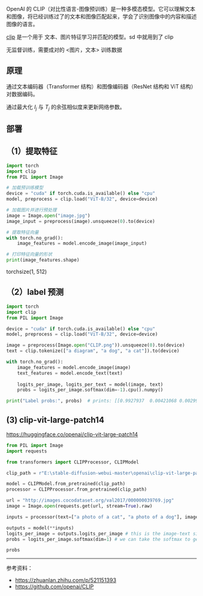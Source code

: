 

OpenAI 的 CLIP（对比性语言-图像预训练）是一种多模态模型。它可以理解文本和图像，将已经训练过了的文本和图像匹配起来，学会了识别图像中的内容和描述图像的语言。

[clip](https://github.com/openai/CLIP) 是一个用于 文本、图片特征学习并匹配的模型。sd 中就用到了 clip


无监督训练，需要成对的 <图片，文本> 训练数据


## 原理

通过文本编码器（Transformer 结构）和图像编码器（ResNet 结构和 ViT 结构）对数据编码。

通过最大化 $I_j$ 与 $T_j$ 的余弦相似度来更新网络参数。



## 部署



## （1）提取特征

```python
import torch
import clip
from PIL import Image

# 加载预训练模型
device = "cuda" if torch.cuda.is_available() else "cpu"
model, preprocess = clip.load("ViT-B/32", device=device)

# 加载图片并进行预处理
image = Image.open("image.jpg")
image_input = preprocess(image).unsqueeze(0).to(device)

# 提取特征向量
with torch.no_grad():
    image_features = model.encode_image(image_input)

# 打印特征向量的形状
print(image_features.shape)
```

torchsize(1, 512)




## （2）label 预测

```python
import torch
import clip
from PIL import Image

device = "cuda" if torch.cuda.is_available() else "cpu"
model, preprocess = clip.load("ViT-B/32", device=device)

image = preprocess(Image.open("CLIP.png")).unsqueeze(0).to(device)
text = clip.tokenize(["a diagram", "a dog", "a cat"]).to(device)

with torch.no_grad():
    image_features = model.encode_image(image)
    text_features = model.encode_text(text)
    
    logits_per_image, logits_per_text = model(image, text)
    probs = logits_per_image.softmax(dim=-1).cpu().numpy()

print("Label probs:", probs)  # prints: [[0.9927937  0.00421068 0.00299572]]
```

## (3) clip-vit-large-patch14

https://huggingface.co/openai/clip-vit-large-patch14

```python
from PIL import Image
import requests

from transformers import CLIPProcessor, CLIPModel

clip_path = r"E:\stable-diffusion-webui-master\openai\clip-vit-large-patch14"

model = CLIPModel.from_pretrained(clip_path)
processor = CLIPProcessor.from_pretrained(clip_path)

url = "http://images.cocodataset.org/val2017/000000039769.jpg"
image = Image.open(requests.get(url, stream=True).raw)

inputs = processor(text=["a photo of a cat", "a photo of a dog"], images=image, return_tensors="pt")

outputs = model(**inputs)
logits_per_image = outputs.logits_per_image # this is the image-text similarity score
probs = logits_per_image.softmax(dim=1) # we can take the softmax to get the label probabilities

probs
```




------------

参考资料：
- https://zhuanlan.zhihu.com/p/521151393
- https://github.com/openai/CLIP